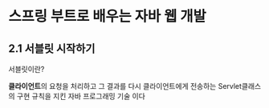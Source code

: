 # 스프링 부트로 배우는 자바 웹 개발

## 2.1 서블릿 시작하기<br>

서블릿이란?<br>

<Strong>클라이언트</Strong>의 요청을 처리하고 그 결과를 다시 클라이언트에게 전송하는 Servlet클래스의 구현 규칙을 지킨 자바 프로그래밍 기술
이다 
